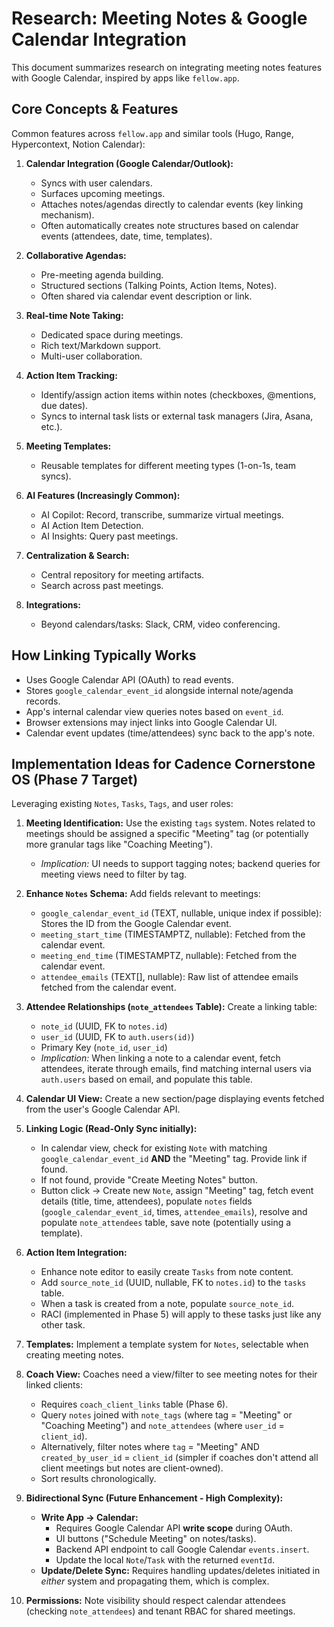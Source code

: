 # Research: Meeting Notes & Google Calendar Integration

This document summarizes research on integrating meeting notes features with Google Calendar, inspired by apps like `fellow.app`.

## Core Concepts & Features

Common features across `fellow.app` and similar tools (Hugo, Range, Hypercontext, Notion Calendar):

1.  **Calendar Integration (Google Calendar/Outlook):**
    *   Syncs with user calendars.
    *   Surfaces upcoming meetings.
    *   Attaches notes/agendas directly to calendar events (key linking mechanism).
    *   Often automatically creates note structures based on calendar events (attendees, date, time, templates).

2.  **Collaborative Agendas:**
    *   Pre-meeting agenda building.
    *   Structured sections (Talking Points, Action Items, Notes).
    *   Often shared via calendar event description or link.

3.  **Real-time Note Taking:**
    *   Dedicated space during meetings.
    *   Rich text/Markdown support.
    *   Multi-user collaboration.

4.  **Action Item Tracking:**
    *   Identify/assign action items within notes (checkboxes, @mentions, due dates).
    *   Syncs to internal task lists or external task managers (Jira, Asana, etc.).

5.  **Meeting Templates:**
    *   Reusable templates for different meeting types (1-on-1s, team syncs).

6.  **AI Features (Increasingly Common):**
    *   AI Copilot: Record, transcribe, summarize virtual meetings.
    *   AI Action Item Detection.
    *   AI Insights: Query past meetings.

7.  **Centralization & Search:**
    *   Central repository for meeting artifacts.
    *   Search across past meetings.

8.  **Integrations:**
    *   Beyond calendars/tasks: Slack, CRM, video conferencing.

## How Linking Typically Works

*   Uses Google Calendar API (OAuth) to read events.
*   Stores `google_calendar_event_id` alongside internal note/agenda records.
*   App's internal calendar view queries notes based on `event_id`.
*   Browser extensions may inject links into Google Calendar UI.
*   Calendar event updates (time/attendees) sync back to the app's note.

## Implementation Ideas for Cadence Cornerstone OS (Phase 7 Target)

Leveraging existing `Notes`, `Tasks`, `Tags`, and user roles:

1.  **Meeting Identification:** Use the existing `tags` system. Notes related to meetings should be assigned a specific "Meeting" tag (or potentially more granular tags like "Coaching Meeting").
    *   *Implication:* UI needs to support tagging notes; backend queries for meeting views need to filter by tag.

2.  **Enhance `Notes` Schema:** Add fields relevant to meetings:
    *   `google_calendar_event_id` (TEXT, nullable, unique index if possible): Stores the ID from the Google Calendar event.
    *   `meeting_start_time` (TIMESTAMPTZ, nullable): Fetched from the calendar event.
    *   `meeting_end_time` (TIMESTAMPTZ, nullable): Fetched from the calendar event.
    *   `attendee_emails` (TEXT[], nullable): Raw list of attendee emails fetched from the calendar event.

3.  **Attendee Relationships (`note_attendees` Table):** Create a linking table:
    *   `note_id` (UUID, FK to `notes.id`)
    *   `user_id` (UUID, FK to `auth.users(id)`)
    *   Primary Key (`note_id`, `user_id`)
    *   *Implication:* When linking a note to a calendar event, fetch attendees, iterate through emails, find matching internal users via `auth.users` based on email, and populate this table.

4.  **Calendar UI View:** Create a new section/page displaying events fetched from the user's Google Calendar API.

5.  **Linking Logic (Read-Only Sync initially):**
    *   In calendar view, check for existing `Note` with matching `google_calendar_event_id` **AND** the "Meeting" tag. Provide link if found.
    *   If not found, provide "Create Meeting Notes" button.
    *   Button click -> Create new `Note`, assign "Meeting" tag, fetch event details (title, time, attendees), populate `notes` fields (`google_calendar_event_id`, times, `attendee_emails`), resolve and populate `note_attendees` table, save note (potentially using a template).

6.  **Action Item Integration:**
    *   Enhance note editor to easily create `Tasks` from note content.
    *   Add `source_note_id` (UUID, nullable, FK to `notes.id`) to the `tasks` table.
    *   When a task is created from a note, populate `source_note_id`.
    *   RACI (implemented in Phase 5) will apply to these tasks just like any other task.

7.  **Templates:** Implement a template system for `Notes`, selectable when creating meeting notes.

8.  **Coach View:** Coaches need a view/filter to see meeting notes for their linked clients:
    *   Requires `coach_client_links` table (Phase 6).
    *   Query `notes` joined with `note_tags` (where tag = "Meeting" or "Coaching Meeting") and `note_attendees` (where `user_id` = `client_id`).
    *   Alternatively, filter notes where `tag` = "Meeting" AND `created_by_user_id` = `client_id` (simpler if coaches don't attend all client meetings but notes are client-owned).
    *   Sort results chronologically.

9.  **Bidirectional Sync (Future Enhancement - High Complexity):**
    *   **Write App -> Calendar:**
        *   Requires Google Calendar API **write scope** during OAuth.
        *   UI buttons ("Schedule Meeting" on notes/tasks).
        *   Backend API endpoint to call Google Calendar `events.insert`.
        *   Update the local `Note`/`Task` with the returned `eventId`.
    *   **Update/Delete Sync:** Requires handling updates/deletes initiated in *either* system and propagating them, which is complex.

10. **Permissions:** Note visibility should respect calendar attendees (checking `note_attendees`) and tenant RBAC for shared meetings. 